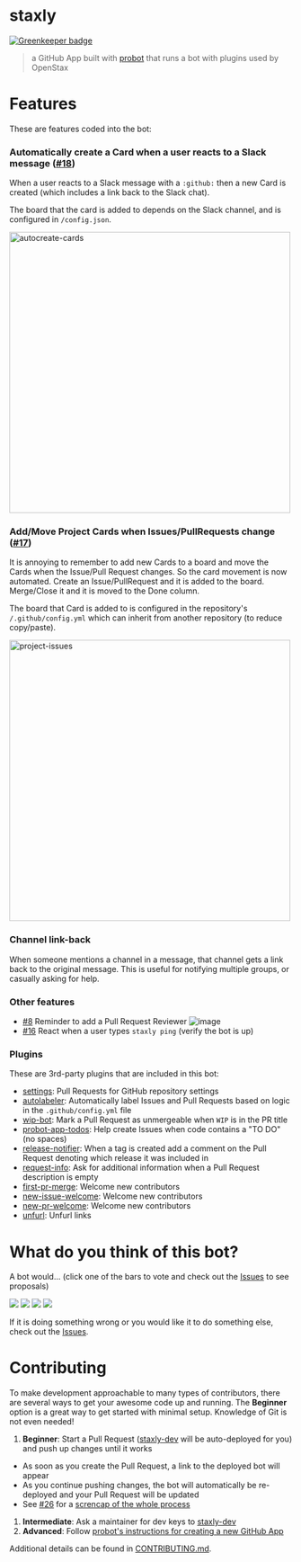 # staxly

[![Greenkeeper badge](https://badges.greenkeeper.io/openstax/staxly.svg)](https://greenkeeper.io/)

> a GitHub App built with [probot](https://github.com/probot/probot) that runs a bot with plugins used by OpenStax

# Features

These are features coded into the bot:

### Automatically create a Card when a user reacts to a Slack message ([#18](https://github.com/openstax/staxly/pull/18))

When a user reacts to a Slack message with a `:github:` then a new Card is created (which includes a link back to the Slack chat).

The board that the card is added to depends on the Slack channel, and is configured in `/config.json`.

<a href="https://user-images.githubusercontent.com/253202/36339066-3afefb88-138b-11e8-8194-6c74de55872d.gif"><img width="500" alt="autocreate-cards" src="https://user-images.githubusercontent.com/253202/36339066-3afefb88-138b-11e8-8194-6c74de55872d.gif"/></a>

### Add/Move Project Cards when Issues/PullRequests change ([#17](https://github.com/openstax/staxly/pull/17))

It is annoying to remember to add new Cards to a board and move the Cards when the Issue/Pull Request changes.
So the card movement is now automated. Create an Issue/PullRequest and it is added to the board. Merge/Close it and it is moved to the Done column.

The board that Card is added to is configured in the repository's `/.github/config.yml` which can inherit from another repository (to reduce copy/paste).

<a href="https://user-images.githubusercontent.com/253202/36498318-f09005c2-170b-11e8-90cb-771f4d13b884.gif"><img width="500" alt="project-issues" src="https://user-images.githubusercontent.com/253202/36498318-f09005c2-170b-11e8-90cb-771f4d13b884.gif"/></a>

### Channel link-back

When someone mentions a channel in a message, that channel gets a link back to the original message.
This is useful for notifying multiple groups, or casually asking for help.

### Other features
- [#8](https://github.com/openstax/staxly/pull/8) Reminder to add a Pull Request Reviewer
  ![image](https://user-images.githubusercontent.com/253202/35791407-c04a6d56-0a15-11e8-8790-c2d0b4a73d0b.png)
- [#16](https://github.com/openstax/staxly/pull/16) React when a user types `staxly ping` (verify the bot is up)

### Plugins

These are 3rd-party plugins that are included in this bot:

- [settings](https://github.com/probot/settings): Pull Requests for GitHub repository settings
- [autolabeler](https://github.com/probot/autolabeler): Automatically label Issues and Pull Requests based on logic in the `.github/config.yml` file
- [wip-bot](https://github.com/gr2m/wip-bot): Mark a Pull Request as unmergeable when `WIP` is in the PR title
- [probot-app-todos](https://github.com/uber-workflow/probot-app-todos): Help create Issues when code contains a "TO DO" (no spaces)
- [release-notifier](https://github.com/release-notifier/release-notifier): When a tag is created add a comment on the Pull Request denoting which release it was included in
- [request-info](https://github.com/behaviorbot/request-info): Ask for additional information when a Pull Request description is empty
- [first-pr-merge](https://github.com/behaviorbot/first-pr-merge): Welcome new contributors
- [new-issue-welcome](https://github.com/behaviorbot/new-issue-welcome): Welcome new contributors
- [new-pr-welcome](https://github.com/behaviorbot/new-pr-welcome): Welcome new contributors
- [unfurl](https://github.com/probot/unfurl): Unfurl links



# What do you think of this bot?

A bot would... (click one of the bars to vote and check out the [Issues](https://github.com/openstax/staxly/issues) to see proposals)

[![](https://api.gh-polls.com/poll/01C5RWFV2ZS0A6XTREM3Y69ETN/definitely%20help)](https://api.gh-polls.com/poll/01C5RWFV2ZS0A6XTREM3Y69ETN/definitely%20help/vote)
[![](https://api.gh-polls.com/poll/01C5RWFV2ZS0A6XTREM3Y69ETN/maybe%20help%3F)](https://api.gh-polls.com/poll/01C5RWFV2ZS0A6XTREM3Y69ETN/maybe%20help%3F/vote)
[![](https://api.gh-polls.com/poll/01C5RWFV2ZS0A6XTREM3Y69ETN/not%20help%20my%20problems)](https://api.gh-polls.com/poll/01C5RWFV2ZS0A6XTREM3Y69ETN/not%20help%20my%20problems/vote)
[![](https://api.gh-polls.com/poll/01C5RWFV2ZS0A6XTREM3Y69ETN/waste%20developer%20time)](https://api.gh-polls.com/poll/01C5RWFV2ZS0A6XTREM3Y69ETN/waste%20developer%20time/vote)

If it is doing something wrong or you would like it to do something else, check out the [Issues](https://github.com/openstax/staxly/issues).


# Contributing

To make development approachable to many types of contributors, there are several ways to get your awesome code up and running.
The **Beginner** option is a great way to get started with minimal setup. Knowledge of Git is not even needed!

1. **Beginner**: Start a Pull Request ([staxly-dev](https://github.com/apps/staxly-dev) will be auto-deployed for you) and push up changes until it works
  - As soon as you create the Pull Request, a link to the deployed bot will appear
  - As you continue pushing changes, the bot will automatically be re-deployed and your Pull Request will be updated
  - See [#26](https://github.com/openstax/staxly/pull/26) for a [screncap of the whole process](https://github.com/openstax/staxly/pull/26)
1. **Intermediate**: Ask a maintainer for dev keys to [staxly-dev](https://github.com/apps/staxly-dev)
1. **Advanced**: Follow [probot's instructions for creating a new GitHub App](https://github.com/probot/probot/blob/master/docs/development.md#configure-a-github-app)


Additional details can be found in [CONTRIBUTING.md](./CONTRIBUTING.md).
